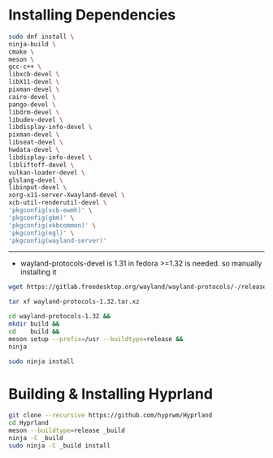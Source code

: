 # Installing Dependencies

```bash
sudo dnf install \
ninja-build \
cmake \
meson \
gcc-c++ \
libxcb-devel \
libX11-devel \
pixman-devel \
cairo-devel \
pango-devel \
libdrm-devel \
libudev-devel \
libdisplay-info-devel \
pixman-devel \
libseat-devel \
hwdata-devel \
libdisplay-info-devel \
libliftoff-devel \
vulkan-loader-devel \
glslang-devel \
libinput-devel \
xorg-x11-server-Xwayland-devel \
xcb-util-renderutil-devel \
'pkgconfig(xcb-ewmh)' \
'pkgconfig(gbm)' \
'pkgconfig(xkbcommon)' \
'pkgconfig(egl)' \
'pkgconfig(wayland-server)'
```

---

- wayland-protocols-devel is 1.31 in fedora >=1.32 is needed. so manually installing it

```bash
wget https://gitlab.freedesktop.org/wayland/wayland-protocols/-/releases/1.32/downloads/wayland-protocols-1.32.tar.xz
```

```bash
tar xf wayland-protocols-1.32.tar.xz
```

```bash
cd wayland-protocols-1.32 &&
mkdir build &&
cd    build &&
meson setup --prefix=/usr --buildtype=release &&
ninja
```

```bash
sudo ninja install
```

# Building & Installing Hyprland 

```bash
git clone --recursive https://github.com/hyprwm/Hyprland
cd Hyprland
meson --buildtype=release _build  
ninja -C _build
sudo ninja -C _build install
```